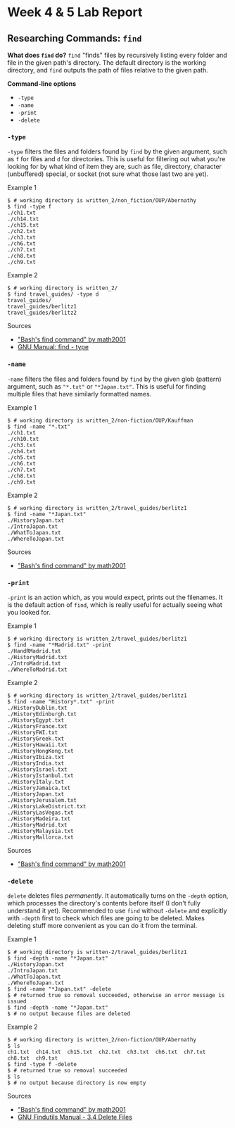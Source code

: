 # Week 4 & 5 Lab Report

## Researching Commands: `find`

**What does `find` do?**
`find` "finds" files by recursively listing every folder and file in the given path's directory. The default directory is the working directory, and `find` outputs the path of files relative to the given path.

__Command-line options__
* `-type`
* `-name`
* `-print`
* `-delete`

### `-type`

`-type` filters the files and folders found by `find` by the given argument, such as `f` for files and `d` for directories. This is useful for filtering out what you're looking for by what kind of item they are, such as file, directory, character (unbuffered) special, or socket (not sure what those last two are yet).

Example 1
```
$ # working directory is written_2/non_fiction/OUP/Abernathy
$ find -type f
./ch1.txt
./ch14.txt
./ch15.txt
./ch2.txt
./ch3.txt
./ch6.txt
./ch7.txt
./ch8.txt
./ch9.txt
```

Example 2
```
$ # working directory is written_2/
$ find travel_guides/ -type d
travel_guides/
travel_guides/berlitz1
travel_guides/berlitz2
```

Sources
* ["Bash's find command" by math2001](https://math2001.github.io/article/bashs-find-command/)
* [GNU Manual: find - type](https://www.gnu.org/software/findutils/manual/html_mono/find.html#Type)

### `-name`

`-name` filters the files and folders found by `find` by the given glob (pattern) argument, such as `"*.txt"` or `"*Japan.txt"`. This is useful for finding multiple files that have similarly formatted names.

Example 1
```
$ # working directory is written_2/non-fiction/OUP/Kauffman
$ find -name "*.txt"
./ch1.txt
./ch10.txt
./ch3.txt
./ch4.txt
./ch5.txt
./ch6.txt
./ch7.txt
./ch8.txt
./ch9.txt
```

Example 2
```
$ # working directory is written_2/travel_guides/berlitz1
$ find -name "*Japan.txt"
./HistoryJapan.txt
./IntroJapan.txt
./WhatToJapan.txt
./WhereToJapan.txt
```

Sources
* ["Bash's find command" by math2001](https://math2001.github.io/article/bashs-find-command/)

### `-print`

`-print` is an action which, as you would expect, prints out the filenames. It is the default action of `find`, which is really useful for actually seeing what you looked for.

Example 1
```
$ # working directory is written_2/travel_guides/berlitz1
$ find -name "*Madrid.txt" -print
./HandRMadrid.txt
./HistoryMadrid.txt
./IntroMadrid.txt
./WhereToMadrid.txt
```

Example 2
```
$ # working directory is written_2/travel_guides/berlitz1
$ find -name "History*.txt" -print
./HistoryDublin.txt
./HistoryEdinburgh.txt
./HistoryEgypt.txt
./HistoryFrance.txt
./HistoryFWI.txt
./HistoryGreek.txt
./HistoryHawaii.txt
./HistoryHongKong.txt
./HistoryIbiza.txt
./HistoryIndia.txt
./HistoryIsrael.txt
./HistoryIstanbul.txt
./HistoryItaly.txt
./HistoryJamaica.txt
./HistoryJapan.txt
./HistoryJerusalem.txt
./HistoryLakeDistrict.txt
./HistoryLasVegas.txt
./HistoryMadeira.txt
./HistoryMadrid.txt
./HistoryMalaysia.txt
./HistoryMallorca.txt
```

Sources
* ["Bash's find command" by math2001](https://math2001.github.io/article/bashs-find-command/)

### `-delete`

`delete` deletes files *permanently*. It automatically turns on the `-depth` option, which processes the directory's contents before itself (I don't fully understand it yet). Recommended to use `find` without `-delete` and explicitly with `-depth` first to check which files are going to be deleted. Makes deleting stuff more convenient as you can do it from the terminal. 

Example 1
```
$ # working directory is written-2/travel_guides/berlitz1
$ find -depth -name "*Japan.txt"
./HistoryJapan.txt
./IntroJapan.txt
./WhatToJapan.txt
./WhereToJapan.txt
$ find -name "*Japan.txt" -delete
$ # returned true so removal succeeded, otherwise an error message is issued
$ find -depth -name "*Japan.txt"
$ # no output because files are deleted
```

Example 2
```
$ # working directory is written_2/non-fiction/OUP/Abernathy
$ ls
ch1.txt  ch14.txt  ch15.txt  ch2.txt  ch3.txt  ch6.txt  ch7.txt  ch8.txt  ch9.txt
$ find -type f -delete
$ # returned true so removal succeeded
$ ls
$ # no output because directory is now empty
```

Sources
* ["Bash's find command" by math2001](https://math2001.github.io/article/bashs-find-command/)
* [GNU Findutils Manual - 3.4 Delete Files](https://www.gnu.org/software/findutils/manual/html_mono/find.html#Delete-Files)